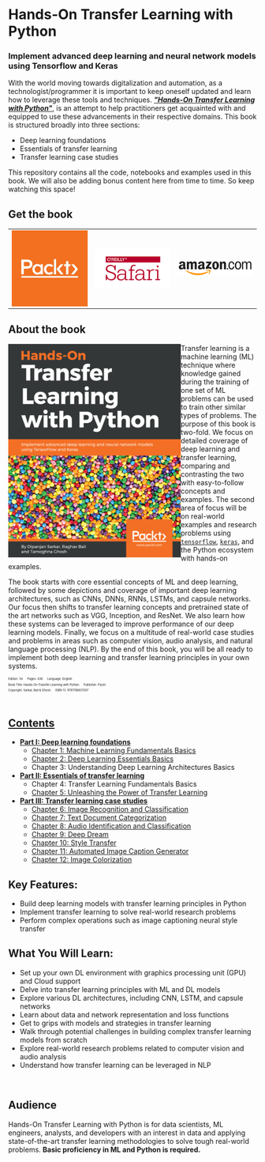 # Hands-On Transfer Learning with Python
### Implement advanced deep learning and neural network models using Tensorflow and Keras

With the world moving towards digitalization and automation, as a technologist/programmer it is important to keep oneself updated and learn how to leverage these tools and techniques. [*__"Hands-On Transfer Learning with Python"__*](https://github.com/dipanjanS/hands-on-transfer-learning-with-python#contents), is an attempt to help practitioners get acquainted with and equipped to use these advancements in their respective domains. This book is structured broadly into three sections:
+ Deep learning foundations
+ Essentials of transfer learning
+ Transfer learning case studies

This repository contains all the code, notebooks and examples used in this book. We will also be adding bonus content here from time to time. So keep watching this space!


## Get the book
<table style="width:100%" >
  <tr>
    <td>
      <a target="_blank" href="https://www.packtpub.com/big-data-and-business-intelligence/hands-transfer-learning-python">
        <img src="./media/banners/packt_logo.png" alt="packt" align="left"/>
      </a>
    </td>
    <td>
      <a target="_blank" href="https://www.safaribooksonline.com/library/view/hands-on-transfer-learning/9781788831307">
        <img src="./media/banners/safari_logo.png" alt="safari" align="left"/>
      </a>
    </td>
    <td>
      <a target="_blank" href="https://www.amazon.com/Hands-Transfer-Learning-Python-TensorFlow-ebook/dp/B07CB455BF/ref=zg_bsnr_16977170011_71?_encoding=UTF8&psc=1&refRID=3VS8TYPZGN776BFEZJVG">
        <img src="./media/banners/amazon_logo.png" alt="amazon" align="left"/>
      </a>
    </td>
  </tr>
</table>

## About the book
<a target="_blank" href="#">
  <img src="./media/banners/front_cover.png" alt="Book Cover" width="350" align="left"/>
</a>

Transfer learning is a machine learning (ML) technique where knowledge gained during the training of one set of ML problems can be used to train other similar types of problems. The purpose of this book is two-fold. We focus on detailed coverage of deep learning and transfer learning, comparing and contrasting the two with easy-to-follow concepts and examples. The second area of focus will be on real-world examples and research problems using [`tensorflow`](https://www.tensorflow.org/), [`keras`](https://keras.io/), and the Python ecosystem with hands-on examples.

The book starts with core essential concepts of ML and deep learning, followed by some depictions and coverage of important deep learning architectures, such as CNNs, DNNs, RNNs, LSTMs, and capsule networks. Our focus then shifts to transfer learning concepts and pretrained state of the art networks such as VGG, Inception, and ResNet. We also learn how these systems can be leveraged to improve performance of our deep learning models. Finally, we focus on a multitude of real-world case studies and problems in areas such as computer vision, audio analysis, and natural language processing (NLP). By the end of this book, you will be all ready to implement both deep learning and transfer learning principles in your own systems.

<div style='font-size:0.5em;'><sup>
Edition: 1st &emsp; Pages: 438 &emsp; Language: English<br/>
Book Title: Hands-On Transfer Learning with Python &emsp; Publisher: Packt<br/>
Copyright: Sarkar, Bali & Ghosh &emsp; ISBN 13: 9781788831307<br/>
</div>


<br/>

## [Contents](https://github.com/dipanjanS/hands-on-transfer-learning-with-python/notebooks/#book-contents)  

 - [__Part I: Deep learning foundations__](https://github.com/dipanjanS/hands-on-transfer-learning-with-python/notebooks/#Part-I-Deep-learning-foundations)
    - [Chapter 1: Machine Learning Fundamentals Basics](https://github.com/dipanjanS/hands-on-transfer-learning-with-python/tree/master/notebooks/Ch01%20-%20Machine%20Learning%20Fundamentals)
    - [Chapter 2: Deep Learning Essentials Basics](https://github.com/dipanjanS/hands-on-transfer-learning-with-python/tree/master/notebooks/Ch02%20-%20Deep%20Learning%20Essentials)
    - Chapter 3: Understanding Deep Learning Architectures Basics
 - [__Part II: Essentials of transfer learning__](https://github.com/dipanjanS/hands-on-transfer-learning-with-python/notebooks/#Part-II-Essentials-of-transfer-learning)
    - Chapter 4: Transfer Learning Fundamentals Basics
    - [Chapter 5: Unleashing the Power of Transfer Learning](https://github.com/dipanjanS/hands-on-transfer-learning-with-python/tree/master/notebooks/Ch05%20-%20Unleash%20the%20Power%20of%20Transfer%20Learning)
 - [__Part III: Transfer learning case studies__](https://github.com/dipanjanS/hands-on-transfer-learning-with-python/notebooks/#Part-III-Transfer-learning-case-studies)
    - [Chapter 6: Image Recognition and Classification](https://github.com/dipanjanS/hands-on-transfer-learning-with-python/tree/master/notebooks/Ch06%20-%20Image%20Recognition%20and%20Classification)
    - [Chapter 7: Text Document Categorization](https://github.com/dipanjanS/hands-on-transfer-learning-with-python/tree/master/notebooks/Ch07%20-%20Text%20Document%20Categorization)
    - [Chapter 8: Audio Identification and Classification](https://github.com/dipanjanS/hands-on-transfer-learning-with-python/tree/master/notebooks/Ch08%20-%20Audio%20Identification%20and%20Categorization)
    - [Chapter 9: Deep Dream](https://github.com/dipanjanS/hands-on-transfer-learning-with-python/tree/master/notebooks/Ch09%20-%20Deep%20Dream)
    - [Chapter 10: Style Transfer](https://github.com/dipanjanS/hands-on-transfer-learning-with-python/tree/master/notebooks/Ch10%20-%20Neural%20Style%20Transfer)
    - [Chapter 11: Automated Image Caption Generator](https://github.com/dipanjanS/hands-on-transfer-learning-with-python/tree/master/notebooks/Ch11%20-%20Automated%20Image%20Caption%20Generator)
    - [Chapter 12: Image Colorization](https://github.com/dipanjanS/hands-on-transfer-learning-with-python/tree/master/notebooks/Ch12%20-%20Image%20Colorization)


## Key Features:
+ Build deep learning models with transfer learning principles in Python
+ Implement transfer learning to solve real-world research problems
+ Perform complex operations such as image captioning neural style transfer

## What You Will Learn:
+ Set up your own DL environment with graphics processing unit (GPU) and Cloud support
+ Delve into transfer learning principles with ML and DL models
+ Explore various DL architectures, including CNN, LSTM, and capsule networks
+ Learn about data and network representation and loss functions
+ Get to grips with models and strategies in transfer learning
+ Walk through potential challenges in building complex transfer learning models from scratch
+ Explore real-world research problems related to computer vision and audio analysis
+ Understand how transfer learning can be leveraged in NLP

<br/>

## Audience
Hands-On Transfer Learning with Python is for data scientists, ML engineers, analysts, and developers with an interest in data and applying state-of-the-art transfer learning methodologies to solve tough real-world problems.
__Basic proficiency in ML and Python is required.__
